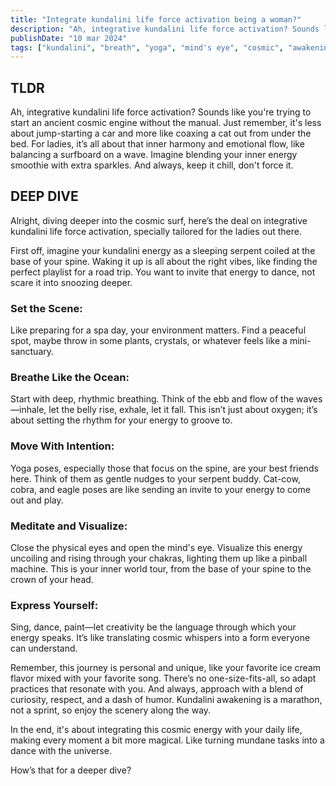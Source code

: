 ```yaml
---
title: "Integrate kundalini life force activation being a woman?"
description: "Ah, integrative kundalini life force activation? Sounds like you're trying to start an ancient cosmic engine without the manual."
publishDate: "10 mar 2024"
tags: ["kundalini", "breath", "yoga", "mind's eye", "cosmic", "awakening", "chakras"]
---
```


## TLDR

Ah, integrative kundalini life force activation? Sounds like you're trying to start an ancient cosmic engine without the manual. Just remember, it's less about jump-starting a car and more like coaxing a cat out from under the bed. For ladies, it’s all about that inner harmony and emotional flow, like balancing a surfboard on a wave. Imagine blending your inner energy smoothie with extra sparkles. And always, keep it chill, don't force it.

## DEEP DIVE

Alright, diving deeper into the cosmic surf, here’s the deal on integrative kundalini life force activation, specially tailored for the ladies out there.

First off, imagine your kundalini energy as a sleeping serpent coiled at the base of your spine. Waking it up is all about the right vibes, like finding the perfect playlist for a road trip. You want to invite that energy to dance, not scare it into snoozing deeper.

### Set the Scene:

Like preparing for a spa day, your environment matters. Find a peaceful spot, maybe throw in some plants, crystals, or whatever feels like a mini-sanctuary.

### Breathe Like the Ocean:

Start with deep, rhythmic breathing. Think of the ebb and flow of the waves—inhale, let the belly rise, exhale, let it fall. This isn’t just about oxygen; it’s about setting the rhythm for your energy to groove to.

### Move With Intention:

Yoga poses, especially those that focus on the spine, are your best friends here. Think of them as gentle nudges to your serpent buddy. Cat-cow, cobra, and eagle poses are like sending an invite to your energy to come out and play.

### Meditate and Visualize:

Close the physical eyes and open the mind's eye. Visualize this energy uncoiling and rising through your chakras, lighting them up like a pinball machine. This is your inner world tour, from the base of your spine to the crown of your head.

### Express Yourself:

Sing, dance, paint—let creativity be the language through which your energy speaks. It’s like translating cosmic whispers into a form everyone can understand.

Remember, this journey is personal and unique, like your favorite ice cream flavor mixed with your favorite song. There’s no one-size-fits-all, so adapt practices that resonate with you. And always, approach with a blend of curiosity, respect, and a dash of humor. Kundalini awakening is a marathon, not a sprint, so enjoy the scenery along the way.

In the end, it's about integrating this cosmic energy with your daily life, making every moment a bit more magical. Like turning mundane tasks into a dance with the universe.

How’s that for a deeper dive?
